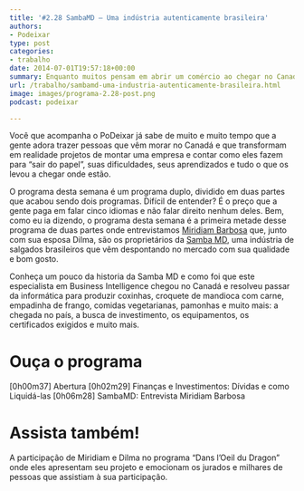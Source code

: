 ```yaml
---
title: '#2.28 SambaMD – Uma indústria autenticamente brasileira'
authors:
- Podeixar
type: post
categories:
- trabalho
date: 2014-07-01T19:57:18+00:00
summary: Enquanto muitos pensam em abrir um comércio ao chegar no Canadá, eles pensaram maior e resolveram abrir uma indústria e levar os quitutes da comida brasileira para os lares dos canadenses. Conheça a SambaMD e como esse casal de brasileiros encarou mais este desafio nas suas vidas.
url: /trabalho/sambamd-uma-industria-autenticamente-brasileira.html
image: images/programa-2.28-post.png
podcast: podeixar

---
```

Você que acompanha o PoDeixar já sabe de muito e muito tempo que a gente adora trazer pessoas que vêm morar no Canadá e que transformam em realidade projetos de montar uma empresa e contar como eles fazem para &#8220;sair do papel&#8221;, suas dificuldades, seus aprendizados e tudo o que os levou a chegar onde estão.

O programa desta semana é um programa duplo, dividido em duas partes que acabou sendo dois programas. Difícil de entender? É o preço que a gente paga em falar cinco idiomas e não falar direito nenhum deles. Bem, como eu ia dizendo, o programa desta semana é a primeira metade desse programa de duas partes onde entrevistamos <a title="Miridiam Barbosa" href="http://www.linkedin.com/in/miridiam/en" target="_blank">Miridiam Barbosa</a> que, junto com sua esposa Dilma, são os proprietários da <a href="http://www.internationalchefsamba.com/" target="_blank">Samba MD</a>, uma indústria de salgados brasileiros que vêm despontando no mercado com sua qualidade e bom gosto.

Conheça um pouco da historia da Samba MD e como foi que este especialista em Business Intelligence chegou no Canadá e resolveu passar da informática para produzir coxinhas, croquete de mandioca com carne, empadinha de frango, comidas vegetarianas, pamonhas e muito mais: a chegada no país, a busca de investimento, os equipamentos, os certificados exigidos e muito mais.

# Ouça o programa

[0h00m37] Abertura
[0h02m29] Finanças e Investimentos: Dívidas e como Liquidá-las
[0h06m28] SambaMD: Entrevista Miridiam Barbosa



# Assista também!

A participação de Miridiam e Dilma no programa &#8220;Dans l&#8217;Oeil du Dragon&#8221; onde eles apresentam seu projeto e emocionam os jurados e milhares de pessoas que assistiam à sua participação.

<span class="embed-youtube" style="text-align:center; display: block;"></span>